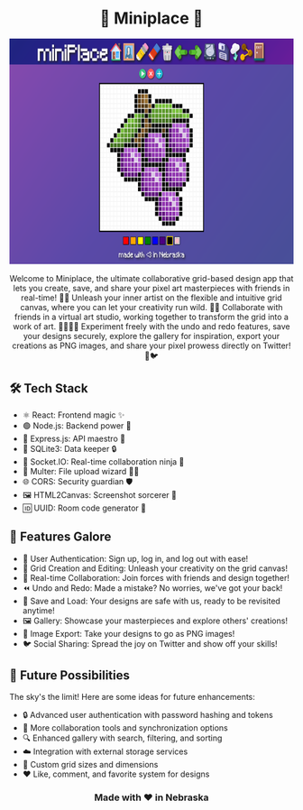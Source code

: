 <h1 align="center">
🎨 Miniplace 🌟
</h1>

<p align="center">
<img src="https://raw.githubusercontent.com/ecthelionvi/Images/main/miniplace.png" alt="Miniplace" width="700" height="400">
</p>

<p align="center">
Welcome to Miniplace, the ultimate collaborative grid-based design app that lets you create, save, and share your pixel art masterpieces with friends in real-time! 🎉🚀 Unleash your inner artist on the flexible and intuitive grid canvas, where you can let your creativity run wild. 🎨🌈 Collaborate with friends in a virtual art studio, working together to transform the grid into a work of art. 👩‍🎨👨‍🎨 Experiment freely with the undo and redo features, save your designs securely, explore the gallery for inspiration, export your creations as PNG images, and share your pixel prowess directly on Twitter! 📸🐦
</p>

## 🛠️ Tech Stack

- ⚛️ React: Frontend magic ✨
- 🟢 Node.js: Backend power 💪
- 🚂 Express.js: API maestro 🎼
- 💾 SQLite3: Data keeper 🔒
- 🔌 Socket.IO: Real-time collaboration ninja 🥷
- 📁 Multer: File upload wizard 🧙‍♂️
- 🌐 CORS: Security guardian 🛡️
- 🖼️ HTML2Canvas: Screenshot sorcerer 📸
- 🆔 UUID: Room code generator 🔑

## 🎉 Features Galore

- 🔐 User Authentication: Sign up, log in, and log out with ease!
- 🎨 Grid Creation and Editing: Unleash your creativity on the grid canvas!
- 🤝 Real-time Collaboration: Join forces with friends and design together!
- ⏪ Undo and Redo: Made a mistake? No worries, we've got your back!
- 💾 Save and Load: Your designs are safe with us, ready to be revisited anytime!
- 🖼️ Gallery: Showcase your masterpieces and explore others' creations!
- 📸 Image Export: Take your designs to go as PNG images!
- 🐦 Social Sharing: Spread the joy on Twitter and show off your skills!

## 🚀 Future Possibilities

The sky's the limit! Here are some ideas for future enhancements:

- 🔒 Advanced user authentication with password hashing and tokens
- 🎨 More collaboration tools and synchronization options
- 🔍 Enhanced gallery with search, filtering, and sorting
- ☁️ Integration with external storage services
- 📏 Custom grid sizes and dimensions
- ❤️ Like, comment, and favorite system for designs

<h3 align="center">
Made with ❤️ in Nebraska
</h3>
